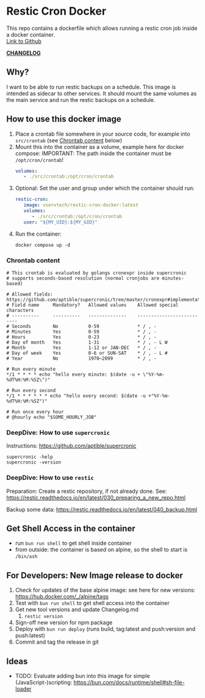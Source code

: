 # Restic Cron Docker

This repo contains a dockerfile which allows running a restic cron job inside a
docker container.\
[Link to Github](https://github.com/vservtech/restic-cron-docker)

**[CHANGELOG](https://github.com/vservtech/restic-cron-docker/blob/main/CHANGELOG.md)**

## Why?

I want to be able to run restic backups on a schedule. This image is intended as
sidecar to other services. It should mount the same volumes as the main service
and run the restic backups on a schedule.

## How to use this docker image

1. Place a crontab file somewhere in your source code, for example into
   `src/crontab` (see [Chrontab content](#chrontab-content) below)
2. Mount this into the container as a volume, example here for docker compose:
   IMPORTANT: The path inside the container must be `/opt/cron/crontab`!
   ```yaml
   volumes:
      - ./src/crontab:/opt/cron/crontab
   ```
3. Optional: Set the user and group under which the container should run:
   ```yaml
   restic-cron:
      image: vservtech/restic-cron-docker:latest
      volumes:
         - ./src/crontab:/opt/cron/crontab
      user: "${MY_UID}:${MY_GID}"
   ```
4. Run the container:
   ```shell
   docker compose up -d
   ```

### Chrontab content

```
# This crontab is evaluated by golangs cronexpr inside supercronic
# supports seconds-based resolution (normal cronjobs are minutes-based)

# Allowed fields: https://github.com/aptible/supercronic/tree/master/cronexpr#implementation
# Field name     Mandatory?   Allowed values    Allowed special characters
# ----------     ----------   --------------    --------------------------
# Seconds        No           0-59              * / , -
# Minutes        Yes          0-59              * / , -
# Hours          Yes          0-23              * / , -
# Day of month   Yes          1-31              * / , - L W
# Month          Yes          1-12 or JAN-DEC   * / , -
# Day of week    Yes          0-6 or SUN-SAT    * / , - L #
# Year           No           1970–2099         * / , -

# Run every minute
*/1 * * * * echo "hello every minute: $(date -u + \"%Y-%m-%dT%H:%M:%SZ\")"

# Run every second
*/1 * * * * * * echo "hello every second: $(date -u +"%Y-%m-%dT%H:%M:%SZ")"

# Run once every hour
# @hourly echo "$SOME_HOURLY_JOB"
```

### DeepDive: How to use `supercronic`

Instructions: https://github.com/aptible/supercronic

```shell
supercronic -help
supercronic -version
```

### DeepDive: How to use `restic`

Preparation: Create a restic repository, if not already done. See:
https://restic.readthedocs.io/en/latest/030_preparing_a_new_repo.html

Backup some data: https://restic.readthedocs.io/en/latest/040_backup.html

## Get Shell Access in the container

- run `bun run shell` to get shell inside container
- from outside: the container is based on alpine, so the shell to start is
  `/bin/ash`

## For Developers: New Image release to docker

1. Check for updates of the base alpine image: see here for new versions:
   https://hub.docker.com/_/alpine/tags
2. Test with `bun run shell` to get shell access into the container
3. Get new tool versions and update Changelog.md
   1. `restic version`
4. Sign-off new version for npm package
5. Deploy with `bun run deploy` (runs build, tag:latest and push:version and
   push:latest)
6. Commit and tag the release in git

## Ideas

- TODO: Evaluate adding bun into this image for simple (JavaScript-)scripting:
  https://bun.com/docs/runtime/shell#sh-file-loader
